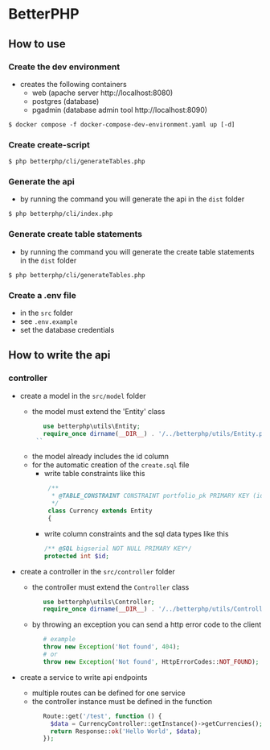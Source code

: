 # BetterPHP

## How to use
### Create the dev environment
- creates the following containers
  - web (apache server http://localhost:8080)
  - postgres (database)
  - pgadmin (database admin tool http://localhost:8090)
````shell
$ docker compose -f docker-compose-dev-environment.yaml up [-d]
````

### Create create-script
````shell
$ php betterphp/cli/generateTables.php 
````

### Generate the api
- by running the command you will generate the api in the `dist` folder
````shell
$ php betterphp/cli/index.php 
````

### Generate create table statements
- by running the command you will generate the create table statements in the `dist` folder
````shell
$ php betterphp/cli/generateTables.php 
````

### Create a .env file
- in the `src` folder
- see `.env.example`
- set the database credentials

## How to write the api
### controller
- create a model in the `src/model` folder
   - the model must extend the 'Entity' class
     ```php
        use betterphp\utils\Entity;
        require_once dirname(__DIR__) . '/../betterphp/utils/Entity.php';
      ``
   - the model already includes the id column
   - for the automatic creation of the `create.sql` file
     - write table constraints like this
        ```php
         /**
          * @TABLE_CONSTRAINT CONSTRAINT portfolio_pk PRIMARY KEY (id)
          */
         class Currency extends Entity
         {
        ```
     - write column constraints and the sql data types like this
        ```php
        /** @SQL bigserial NOT NULL PRIMARY KEY*/
        protected int $id;
        ```

- create a controller in the `src/controller` folder
   - the controller must extend the `Controller` class
     ```php
        use betterphp\utils\Controller;
        require_once dirname(__DIR__) . '/../betterphp/utils/Controller.php';
      ```
   - by throwing an exception you can send a http error code to the client
     ```php
        # example
        throw new Exception('Not found', 404);
        # or
        throw new Exception('Not found', HttpErrorCodes::NOT_FOUND);
      ```

- create a service to write api endpoints
   - multiple routes can be defined for one service
   - the controller instance must be defined in the function
     ```php
        Route::get('/test', function () {
          $data = CurrencyController::getInstance()->getCurrencies();
          return Response::ok('Hello World', $data);
        });
     ```